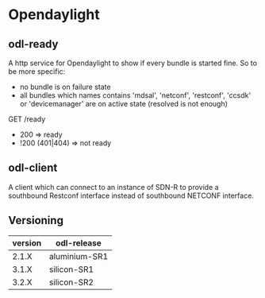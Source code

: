 # Opendaylight

## odl-ready

A http service for Opendaylight to show if every bundle is started fine. So to be more specific:
  * no bundle is on failure state
  * all bundles which names contains 'mdsal', 'netconf', 'restconf', 'ccsdk' or 'devicemanager' are on active state (resolved is not enough)

GET /ready

  * 200 => ready
  * !200 (401|404) => not ready

## odl-client

A client which can connect to an instance of SDN-R to provide a southbound Restconf interface instead of southbound NETCONF interface.


## Versioning

| version  | odl-release |
| -------- | ----------- |
| 2.1.X    | aluminium-SR1 |
| 3.1.X    | silicon-SR1 |
| 3.2.X    | silicon-SR2 |